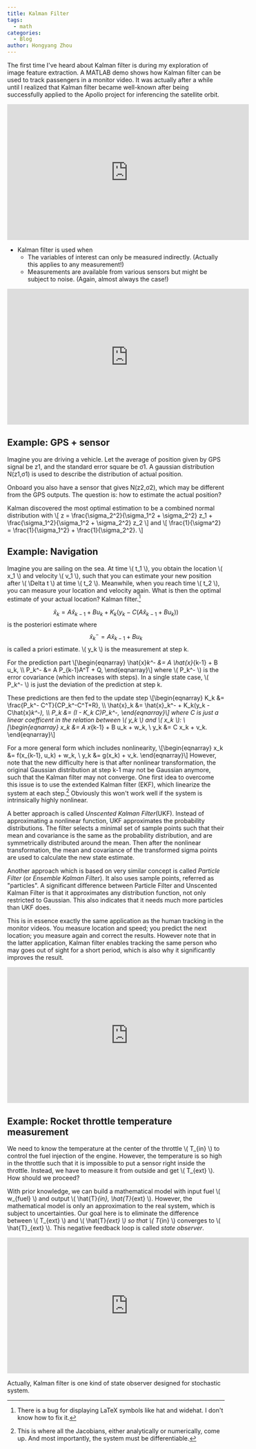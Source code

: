 ```yaml
---
title: Kalman Filter
tags:
  - math
categories:
  - Blog
author: Hongyang Zhou
---
```


The first time I've heard about Kalman filter is during my exploration of image feature extraction.
A MATLAB demo shows how Kalman filter can be used to track passengers in a monitor video.
It was actually after a while until I realized that Kalman filter became well-known after being successfully applied to the Apollo project for inferencing the satellite orbit.

<iframe width="560" height="315" src="https://www.youtube.com/embed/mwn8xhgNpFY" title="YouTube video player" frameborder="0" allow="accelerometer; autoplay; clipboard-write; encrypted-media; gyroscope; picture-in-picture" allowfullscreen></iframe>

* Kalman filter is used when
  * The variables of interest can only be measured indirectly. (Actually this applies to any measurement!)
  * Measurements are available from various sensors but might be subject to noise. (Again, almost always the case!)

<iframe width="560" height="315" src="https://www.youtube.com/embed/1dMdbKgJBOY" title="YouTube video player" frameborder="0" allow="accelerometer; autoplay; clipboard-write; encrypted-media; gyroscope; picture-in-picture" allowfullscreen></iframe>

## Example: GPS + sensor

Imagine you are driving a vehicle.
Let the average of position given by GPS signal be z1, and the standard error square be σ1.
A gaussian distribution N(z1,σ1) is used to describe the distribution of actual position.

Onboard you also have a sensor that gives N(z2,σ2), which may be different from the GPS outputs. The question is: how to estimate the actual position?

Kalman discovered the most optimal estimation to be a combined normal distribution with
\\[
z = \frac{\sigma_2^2}{\sigma_1^2 + \sigma_2^2} z_1 + \frac{\sigma_1^2}{\sigma_1^2 + \sigma_2^2} z_2
\\]
and
\\[
\frac{1}{\sigma^2} = \frac{1}{\sigma_1^2} + \frac{1}{\sigma_2^2}.
\\]

## Example: Navigation

Imagine you are sailing on the sea. At time \\( t_1 \\), you obtain the location \\( x_1 \\) and velocity \\( v_1 \\), such that you can estimate your new position after \\( \Delta t \\) at time \\( t_2 \\). Meanwhile, when you reach time \\( t_2 \\), you can measure your location and velocity again. What is then the optimal estimate of your actual location? Kalman filter.[^1]

[^1]: There is a bug for displaying LaTeX symbols like hat and widehat. I don't know how to fix it.

$$
\hat{x}_k = A \hat{x}_{k-1} + B u_k + K_k(y_k - C(A \hat{x}_{k-1} + B u_k) )
$$
is the posteriori estimate where
$$
\hat{x}_k^- = A \hat{x}_{k-1} + B u_k
$$
is called a priori estimate. \\( y_k \\) is the measurement at step k.

For the prediction part
\\[\begin{eqnarray} 
\hat{x}_k^- &= A \hat{x}_{k-1} + B u_k, \\\\
P_k^- &= A P_{k-1}A^T + Q,
\end{eqnarray}\\]
where \\( P_k^- \\) is the error covariance (which increases with steps). In a single state case, \\( P_k^- \\) is just the deviation of the prediction at step k.

These predictions are then fed to the update step
\\[\begin{eqnarray} 
K_k &= \frac{P_k^- C^T}{CP_k^-C^T+R}, \\\\
\hat{x}_k &= \hat{x}_k^- + K_k(y_k - C\hat{x}_k^-), \\\\
P_k &= (I - K_k C)P_k^-,
\end{eqnarray}\\]
where C is just a linear coefficent in the relation between \\( y_k \\) and \\( x_k \\):
\\[\begin{eqnarray}
x_k &= A x_{k-1} + B u_k + w_k, \\
y_k &= C x_k + v_k.
\end{eqnarray}\\]

For a more general form which includes nonlinearity,
\\[\begin{eqnarray}
x_k &= f(x_{k-1}, u_k) + w_k, \\
y_k &= g(x_k) + v_k.
\end{eqnarray}\\]
However, note that the new difficulty here is that after nonlinear transformation, the original Gaussian distribution at step k-1 may not be Gaussian anymore, such that the Kalman filter may not converge. One first idea to overcome this issue is to use the extended Kalman filter (EKF), which linearize the system at each step.[^2] Obviously this won't work well if the system is intrinsically highly nonlinear.

[^2]: This is where all the Jacobians, either analytically or numerically, come up. And most importantly, the system must be differentiable.

A better approach is called _Unscented Kalman Filter_(UKF). Instead of approximating a nonlinear function, UKF approximates the probability distributions. The filter selects a minimal set of sample points such that their mean and covariance is the same as the probability distribution, and are symmetrically distributed around the mean. Then after the nonlinear transformation, the mean and covariance of the transformed sigma points are used to calculate the new state estimate.

Another approach which is based on very similar concept is called _Particle Filter_ (or _Ensemble Kalman Filter_). It also uses sample points, referred as "particles". A significant difference between Particle Filter and Unscented Kalman Filter is that it approximates any distribution function, not only restricted to Gaussian. This also indicates that it needs much more particles than UKF does.

This is in essence exactly the same application as the human tracking in the monitor videos. You measure location and speed; you predict the next location; you measure again and correct the results. However note that in the latter application, Kalman filter enables tracking the same person who may goes out of sight for a short period, which is also why it significantly improves the result.

<iframe width="560" height="315" src="https://www.youtube.com/embed/ul3u2yLPwU0" title="YouTube video player" frameborder="0" allow="accelerometer; autoplay; clipboard-write; encrypted-media; gyroscope; picture-in-picture" allowfullscreen></iframe>

## Example: Rocket throttle temperature measurement

We need to know the temperature at the center of the throttle \\( T_{in} \\) to control the fuel injection of the engine. However, the temperature is so high in the throttle such that it is impossible to put a sensor right inside the throttle. Instead, we have to measure it from outside and get \\( T_{ext} \\). How should we proceed?

With prior knowledge, we can build a mathematical model with input fuel \\( w_{fuel} \\) and output \\( \hat{T}_{in}, \hat{T}_{ext} \\). However, the mathematical model is only an approximation to the real system, which is subject to uncertainties. Our goal here is to eliminate the difference between \\( T_{ext} \\) and \\( \hat{T}_{ext} \\) so that \\( T_{in} \\) converges to \\( \hat{T}_{ext} \\). This negative feedback loop is called _state observer_.

<iframe width="560" height="315" src="https://www.youtube.com/embed/4OerJmPpkRg" title="YouTube video player" frameborder="0" allow="accelerometer; autoplay; clipboard-write; encrypted-media; gyroscope; picture-in-picture" allowfullscreen></iframe>

Actually, Kalman filter is one kind of state observer designed for stochastic system.
